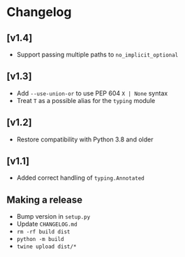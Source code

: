 # Changelog

## [v1.4]

- Support passing multiple paths to `no_implicit_optional`

## [v1.3]

- Add `--use-union-or` to use PEP 604 `X | None` syntax
- Treat `T` as a possible alias for the `typing` module

## [v1.2]

- Restore compatibility with Python 3.8 and older

## [v1.1]

- Added correct handling of `typing.Annotated`

## Making a release

- Bump version in `setup.py`
- Update `CHANGELOG.md`
- `rm -rf build dist`
- `python -m build`
- `twine upload dist/*`
